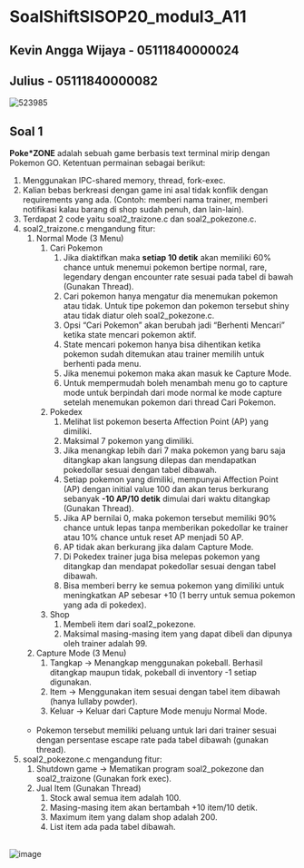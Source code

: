 # SoalShiftSISOP20_modul3_A11
## Kevin Angga Wijaya - 05111840000024
## Julius - 05111840000082
![523985](https://user-images.githubusercontent.com/60419316/78343204-b04b8300-75c4-11ea-9141-c19820f7f6ef.jpg)

## Soal 1
**Poke\*ZONE** adalah sebuah game berbasis text terminal mirip dengan Pokemon GO.
Ketentuan permainan sebagai berikut:
 1. Menggunakan IPC-shared memory, thread, fork-exec.
 2. Kalian bebas berkreasi dengan game ini asal tidak konflik dengan requirements yang ada. (Contoh: memberi nama trainer, memberi notifikasi kalau barang di shop sudah penuh, dan lain-lain).
 3. Terdapat 2 code yaitu soal2_traizone.c dan soal2_pokezone.c.
 4. soal2_traizone.c mengandung fitur:
    1. Normal Mode (3 Menu)
       1. Cari Pokemon
          1. Jika diaktifkan maka **setiap 10 detik** akan memiliki 60% chance untuk menemui pokemon bertipe normal, rare, legendary dengan encounter rate sesuai pada tabel di bawah (Gunakan Thread).
          2. Cari pokemon hanya mengatur dia menemukan pokemon atau tidak. Untuk tipe pokemon dan pokemon tersebut shiny atau tidak diatur oleh soal2_pokezone.c.
          3. Opsi “Cari Pokemon” akan berubah jadi “Berhenti Mencari” ketika state mencari pokemon aktif.
          4. State mencari pokemon hanya bisa dihentikan ketika pokemon sudah ditemukan atau trainer memilih untuk berhenti pada menu.
          5. Jika menemui pokemon maka akan masuk ke Capture Mode.
          6. Untuk mempermudah boleh menambah menu go to capture mode untuk berpindah dari mode normal ke mode capture setelah menemukan pokemon dari thread Cari Pokemon.
       2. Pokedex
          1. Melihat list pokemon beserta Affection Point (AP) yang dimiliki.
          2. Maksimal 7 pokemon yang dimiliki.
          3. Jika menangkap lebih dari 7 maka pokemon yang baru saja ditangkap akan langsung dilepas dan mendapatkan pokedollar sesuai dengan tabel dibawah.
          4. Setiap pokemon yang dimiliki, mempunyai Affection Point (AP) dengan initial value 100 dan akan terus berkurang sebanyak **-10 AP/10 detik** dimulai dari waktu ditangkap (Gunakan Thread).
          5. Jika AP bernilai 0, maka pokemon tersebut memiliki 90% chance untuk lepas tanpa memberikan pokedollar ke trainer atau 10% chance untuk reset AP menjadi 50 AP.
          6. AP tidak akan berkurang jika dalam Capture Mode.
          7. Di Pokedex trainer juga bisa melepas pokemon yang ditangkap dan mendapat pokedollar sesuai dengan tabel dibawah.
          8. Bisa memberi berry ke semua pokemon yang dimiliki untuk meningkatkan AP sebesar +10 (1 berry untuk semua pokemon yang ada di pokedex).
       3. Shop
          1. Membeli item dari soal2_pokezone.
          2. Maksimal masing-masing item yang dapat dibeli dan dipunya oleh trainer adalah 99.
    2. Capture Mode (3 Menu)
       1. Tangkap → Menangkap menggunakan pokeball. Berhasil ditangkap maupun tidak, pokeball di inventory -1 setiap digunakan.
       2. Item → Menggunakan item sesuai dengan tabel item dibawah (hanya lullaby powder).
       3. Keluar → Keluar dari Capture Mode menuju Normal Mode.
       <br/>
    * Pokemon tersebut memiliki peluang untuk lari dari trainer sesuai dengan persentase escape rate pada tabel dibawah (gunakan thread).
5. soal2_pokezone.c mengandung fitur:
   1. Shutdown game → Mematikan program soal2_pokezone dan soal2_traizone (Gunakan fork exec).
   2. Jual Item (Gunakan Thread)
      1. Stock awal semua item adalah 100.
      2. Masing-masing item akan bertambah +10 item/10 detik.
      3. Maximum item yang dalam shop adalah 200.
      4. List item ada pada tabel dibawah.
      </br>
![image](https://user-images.githubusercontent.com/60419316/78347246-649bd800-75ca-11ea-95a5-3d6283be1fc8.png)
